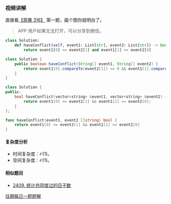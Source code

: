 ### 视频讲解

直接看[【周赛 316】](https://www.bilibili.com/video/BV1ne4y1e7nu) 第一题，画个图你就明白了。

> APP 用户如果无法打开，可以分享到微信。

```py [sol1-Python3]
class Solution:
    def haveConflict(self, event1: List[str], event2: List[str]) -> bool:
        return event1[0] <= event2[1] and event1[1] >= event2[0]
```

```java [sol1-Java]
class Solution {
    public boolean haveConflict(String[] event1, String[] event2) {
        return event1[0].compareTo(event2[1]) <= 0 && event1[1].compareTo(event2[0]) >= 0;
    }
}
```

```cpp [sol1-C++]
class Solution {
public:
    bool haveConflict(vector<string> &event1, vector<string> &event2) {
        return event1[0] <= event2[1] && event1[1] >= event2[0];
    }
};
```

```go [sol1-Go]
func haveConflict(event1, event2 []string) bool {
	return event1[0] <= event2[1] && event1[1] >= event2[0]
}
```

#### 复杂度分析

- 时间复杂度：$\mathcal{O}(1)$。
- 空间复杂度：$\mathcal{O}(1)$。

#### 相似题目

- [2409. 统计共同度过的日子数](https://leetcode.cn/problems/count-days-spent-together/)

[往期每日一题题解](https://github.com/EndlessCheng/codeforces-go/blob/master/leetcode/SOLUTIONS.md)
